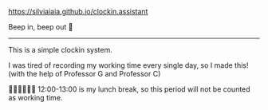 https://silviaiaia.github.io/clockin.assistant

Beep in, beep out 🤖

---

This is a simple clockin system.

I was tired of recording my working time every single day, so I made this! 
(with the help of Professor G and Professor C)

🥤🥗🍔🍗🍟🥓 12:00-13:00 is my lunch break, so this period will not be counted as working time.
